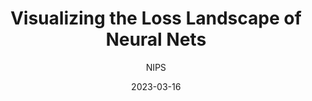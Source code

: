 ---
layout: seminar-post
title: "Visualizing the Loss Landscape of Neural Nets"
subtitle: 'NIPS'
categories: Computer Vision
tags: [Representation]
date: 2023-03-16
pdf_url: 'https://drive.google.com/file/d/1SvEIhE-6sahSbxz08oVMnMu-_slIORjI/preview'
---